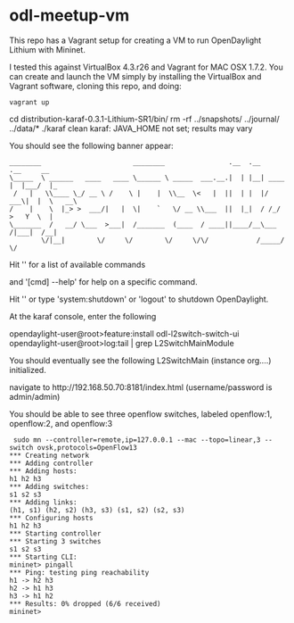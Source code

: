 # odl-meetup-vm
This repo has a Vagrant setup for creating a VM to run OpenDaylight Lithium with Mininet.

I tested this against VirtualBox 4.3.r26 and Vagrant for MAC OSX 1.7.2. You can
create and launch the VM simply by installing the VirtualBox and Vagrant software,
cloning this repo, and doing:

    vagrant up



   cd distribution-karaf-0.3.1-Lithium-SR1/bin/
   rm -rf ../snapshots/ ../journal/ ../data/*
   ./karaf clean
   karaf: JAVA_HOME not set; results may vary

                                                                                           
<p>You should see the following banner appear:</p>

    ________                       ________                .__  .__       .__     __       
    \_____  \ ______   ____   ____ \______ \ _____  ___.__.|  | |__| ____ |  |___/  |_     
     /   |   \\____ \_/ __ \ /    \ |    |  \\__  \<   |  ||  | |  |/ ___\|  |  \   __\    
    /    |    \  |_> >  ___/|   |  \|    `   \/ __ \\___  ||  |_|  / /_/  >   Y  \  |      
    \_______  /   __/ \___  >___|  /_______  (____  / ____||____/__\___  /|___|  /__|      
            \/|__|        \/     \/        \/     \/\/            /_____/      \/          
                                                                                           

<p>Hit '<tab>' for a list of available commands</p>
<p>and '[cmd] --help' for help on a specific command.</p>
<p>Hit '<ctrl-d>' or type 'system:shutdown' or 'logout' to shutdown OpenDaylight.</p>


<p>At the karaf console, enter the following<p>


   opendaylight-user@root>feature:install odl-l2switch-switch-ui
   opendaylight-user@root>log:tail | grep L2SwitchMainModule


You should eventually see the following
   L2SwitchMain (instance org....) initialized.

<p>navigate to http://192.168.50.70:8181/index.html (username/password is admin/admin)<p>

You should be able to see three openflow switches, labeled openflow:1,
openflow:2, and openflow:3

     sudo mn --controller=remote,ip=127.0.0.1 --mac --topo=linear,3 --switch ovsk,protocols=OpenFlow13
    *** Creating network
    *** Adding controller
    *** Adding hosts:
    h1 h2 h3 
    *** Adding switches:
    s1 s2 s3 
    *** Adding links:
    (h1, s1) (h2, s2) (h3, s3) (s1, s2) (s2, s3) 
    *** Configuring hosts
    h1 h2 h3 
    *** Starting controller
    *** Starting 3 switches
    s1 s2 s3 
    *** Starting CLI:
    mininet> pingall
    *** Ping: testing ping reachability
    h1 -> h2 h3 
    h2 -> h1 h3 
    h3 -> h1 h2 
    *** Results: 0% dropped (6/6 received)
    mininet> 
